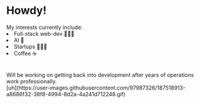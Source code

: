 <h1>Howdy!</h1>
My interests currently include:<br>
<li> Full-stack web-dev 👨🏻‍💻</li>
<li> AI 🤖</li>
<li> Startups 🏋🏻‍♂️</li>
<li> Coffee ☕</li> <br><br>
Will be working on getting back into development after years of operations work professionally.<br>
[uh](https://user-images.githubusercontent.com/97987326/187518913-a8686f32-38f8-4994-8d2a-4a241d712248.gif)
